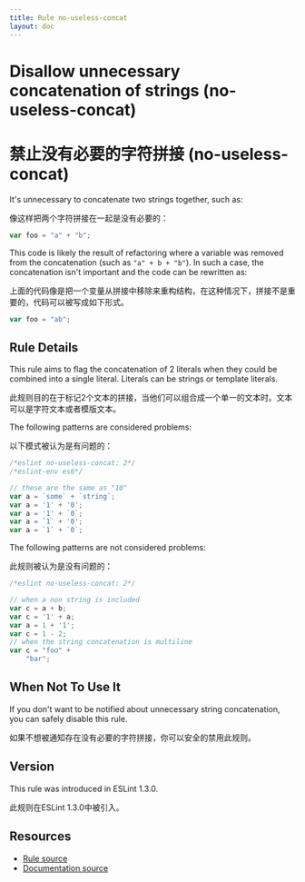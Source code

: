 ```yaml
---
title: Rule no-useless-concat
layout: doc
---
```

<!-- Note: No pull requests accepted for this file. See README.md in the root directory for details. -->
# Disallow unnecessary concatenation of strings (no-useless-concat)

# 禁止没有必要的字符拼接 (no-useless-concat)

It's unnecessary to concatenate two strings together, such as:

像这样把两个字符拼接在一起是没有必要的：

```js
var foo = "a" + "b";
```

This code is likely the result of refactoring where a variable was removed from the concatenation (such as `"a" + b + "b"`). In such a case, the concatenation isn't important and the code can be rewritten as:

上面的代码像是把一个变量从拼接中移除来重构结构，在这种情况下，拼接不是重要的，代码可以被写成如下形式。

```js
var foo = "ab";
```

## Rule Details

This rule aims to flag the concatenation of 2 literals when they could be combined into a single literal. Literals can be strings or template literals.

此规则目的在于标记2个文本的拼接，当他们可以组合成一个单一的文本时。文本可以是字符文本或者模版文本。

The following patterns are considered problems:

以下模式被认为是有问题的：

```js
/*eslint no-useless-concat: 2*/
/*eslint-env es6*/

// these are the same as "10"
var a = `some` + `string`;
var a = '1' + '0';
var a = '1' + `0`;
var a = `1` + '0';
var a = `1` + `0`;
```

The following patterns are not considered problems:

此规则被认为是没有问题的：

```js
/*eslint no-useless-concat: 2*/

// when a non string is included
var c = a + b;
var c = '1' + a;
var a = 1 + '1';
var c = 1 - 2;
// when the string concatenation is multiline
var c = "foo" +
    "bar";
```

## When Not To Use It

If you don't want to be notified about unnecessary string concatenation, you can safely disable this rule.

如果不想被通知存在没有必要的字符拼接，你可以安全的禁用此规则。

## Version

This rule was introduced in ESLint 1.3.0.

此规则在ESLint 1.3.0中被引入。

## Resources

* [Rule source](https://github.com/eslint/eslint/tree/master/lib/rules/no-useless-concat.js)
* [Documentation source](https://github.com/eslint/eslint/tree/master/docs/rules/no-useless-concat.md)
